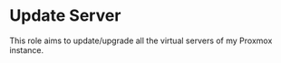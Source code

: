 Update Server
=========

This role aims to update/upgrade all the virtual servers of my Proxmox instance.
